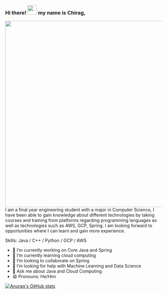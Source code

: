 ### Hi there! <img src="https://raw.githubusercontent.com/MartinHeinz/MartinHeinz/master/wave.gif" width="30px"> my name is Chirag,
<img src="https://imgur.com/gcytT6S.png" width="600px">
I am a final year engineering student with a major in Computer Science, I have been able to gain knowledge about different technologies by taking courses and training from platforms regarding programming languages as well as technologies such as AWS, GCP, Spring. I am looking forward to opportunities where I can learn and gain more experience.

Skills: Java / C++ / Python / GCP / AWS
- 🔭 I’m currently working on Core Java and Spring
- 🌱 I’m currently learning cloud computing
- 👯 I’m looking to collaborate on Spring
- 🤔 I’m looking for help with Machine Learning and Data Science
- 💬 Ask me about Java and Cloud Computing
- 😄 Pronouns: He/Him

[![Anurag's GitHub stats](https://github-readme-stats.vercel.app/api?username=Chirag-Reshi)](https://github.com/anuraghazra/github-readme-stats)
